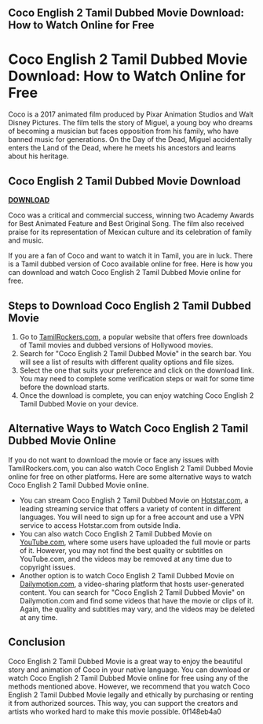 ## Coco English 2 Tamil Dubbed Movie Download: How to Watch Online for Free

  
# Coco English 2 Tamil Dubbed Movie Download: How to Watch Online for Free
 
Coco is a 2017 animated film produced by Pixar Animation Studios and Walt Disney Pictures. The film tells the story of Miguel, a young boy who dreams of becoming a musician but faces opposition from his family, who have banned music for generations. On the Day of the Dead, Miguel accidentally enters the Land of the Dead, where he meets his ancestors and learns about his heritage.
 
## Coco English 2 Tamil Dubbed Movie Download


[**DOWNLOAD**](https://www.google.com/url?q=https%3A%2F%2Ffancli.com%2F2tLwpI&sa=D&sntz=1&usg=AOvVaw0AaxFHdqRW29bab5NYXNfb)

 
Coco was a critical and commercial success, winning two Academy Awards for Best Animated Feature and Best Original Song. The film also received praise for its representation of Mexican culture and its celebration of family and music.
 
If you are a fan of Coco and want to watch it in Tamil, you are in luck. There is a Tamil dubbed version of Coco available online for free. Here is how you can download and watch Coco English 2 Tamil Dubbed Movie online for free.
 
## Steps to Download Coco English 2 Tamil Dubbed Movie
 
1. Go to [TamilRockers.com](https://tamilrockers.com), a popular website that offers free downloads of Tamil movies and dubbed versions of Hollywood movies.
2. Search for "Coco English 2 Tamil Dubbed Movie" in the search bar. You will see a list of results with different quality options and file sizes.
3. Select the one that suits your preference and click on the download link. You may need to complete some verification steps or wait for some time before the download starts.
4. Once the download is complete, you can enjoy watching Coco English 2 Tamil Dubbed Movie on your device.

## Alternative Ways to Watch Coco English 2 Tamil Dubbed Movie Online
 
If you do not want to download the movie or face any issues with TamilRockers.com, you can also watch Coco English 2 Tamil Dubbed Movie online for free on other platforms. Here are some alternative ways to watch Coco English 2 Tamil Dubbed Movie online.

- You can stream Coco English 2 Tamil Dubbed Movie on [Hotstar.com](https://hotstar.com), a leading streaming service that offers a variety of content in different languages. You will need to sign up for a free account and use a VPN service to access Hotstar.com from outside India.
- You can also watch Coco English 2 Tamil Dubbed Movie on [YouTube.com](https://youtube.com), where some users have uploaded the full movie or parts of it. However, you may not find the best quality or subtitles on YouTube.com, and the videos may be removed at any time due to copyright issues.
- Another option is to watch Coco English 2 Tamil Dubbed Movie on [Dailymotion.com](https://dailymotion.com), a video-sharing platform that hosts user-generated content. You can search for "Coco English 2 Tamil Dubbed Movie" on Dailymotion.com and find some videos that have the movie or clips of it. Again, the quality and subtitles may vary, and the videos may be deleted at any time.

## Conclusion
 
Coco English 2 Tamil Dubbed Movie is a great way to enjoy the beautiful story and animation of Coco in your native language. You can download or watch Coco English 2 Tamil Dubbed Movie online for free using any of the methods mentioned above. However, we recommend that you watch Coco English 2 Tamil Dubbed Movie legally and ethically by purchasing or renting it from authorized sources. This way, you can support the creators and artists who worked hard to make this movie possible.
 0f148eb4a0
